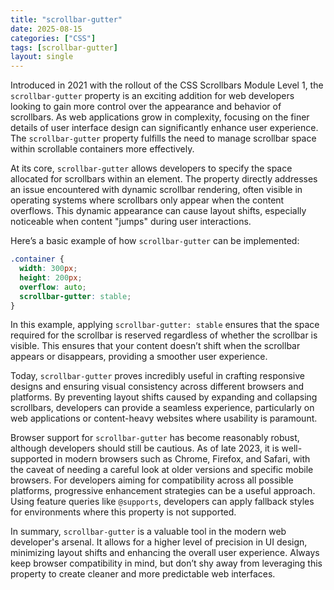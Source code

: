 ```yaml
---
title: "scrollbar-gutter"
date: 2025-08-15
categories: ["CSS"]
tags: [scrollbar-gutter]
layout: single
---
```


Introduced in 2021 with the rollout of the CSS Scrollbars Module Level 1, the `scrollbar-gutter` property is an exciting addition for web developers looking to gain more control over the appearance and behavior of scrollbars. As web applications grow in complexity, focusing on the finer details of user interface design can significantly enhance user experience. The `scrollbar-gutter` property fulfills the need to manage scrollbar space within scrollable containers more effectively.

At its core, `scrollbar-gutter` allows developers to specify the space allocated for scrollbars within an element. The property directly addresses an issue encountered with dynamic scrollbar rendering, often visible in operating systems where scrollbars only appear when the content overflows. This dynamic appearance can cause layout shifts, especially noticeable when content "jumps" during user interactions.

Here’s a basic example of how `scrollbar-gutter` can be implemented:

```css
.container {
  width: 300px;
  height: 200px;
  overflow: auto;
  scrollbar-gutter: stable;
}
```

In this example, applying `scrollbar-gutter: stable` ensures that the space required for the scrollbar is reserved regardless of whether the scrollbar is visible. This ensures that your content doesn’t shift when the scrollbar appears or disappears, providing a smoother user experience.

Today, `scrollbar-gutter` proves incredibly useful in crafting responsive designs and ensuring visual consistency across different browsers and platforms. By preventing layout shifts caused by expanding and collapsing scrollbars, developers can provide a seamless experience, particularly on web applications or content-heavy websites where usability is paramount.

Browser support for `scrollbar-gutter` has become reasonably robust, although developers should still be cautious. As of late 2023, it is well-supported in modern browsers such as Chrome, Firefox, and Safari, with the caveat of needing a careful look at older versions and specific mobile browsers. For developers aiming for compatibility across all possible platforms, progressive enhancement strategies can be a useful approach. Using feature queries like `@supports`, developers can apply fallback styles for environments where this property is not supported.

In summary, `scrollbar-gutter` is a valuable tool in the modern web developer's arsenal. It allows for a higher level of precision in UI design, minimizing layout shifts and enhancing the overall user experience. Always keep browser compatibility in mind, but don’t shy away from leveraging this property to create cleaner and more predictable web interfaces.
